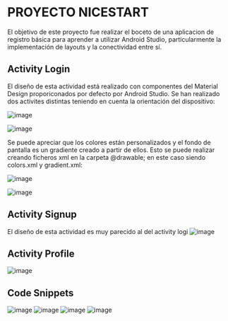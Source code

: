 PROYECTO NICESTART
==================
El objetivo de este proyecto fue realizar el boceto de una aplicacion de registro básica para aprender
a utilizar Android Studio, particularmente la implementación de layouts y la conectividad entre sí.

Activity Login
--------------
El diseño de esta actividad está realizado con componentes del Material Design proporiconados por defecto por
Android Studio. Se han realizado dos activites distintas teniendo en cuenta la orientación del dispositivo:

![image](https://github.com/user-attachments/assets/463fb2fb-6265-4dc5-9452-3aae3d595746)

![image](https://github.com/user-attachments/assets/fb6a7d9e-2738-4934-9cdb-6bf53276470d)

Se puede apreciar que los colores están personalizados y el fondo de pantalla es un gradiente creado a partir de 
ellos. Esto se puede realizar creando ficheros xml en la carpeta @drawable; en este caso siendo colors.xml y gradient.xml:

![image](https://github.com/user-attachments/assets/1e6137dc-d024-47e0-a31e-243700c24324)

![image](https://github.com/user-attachments/assets/a4ccd8fb-fed3-44c4-a871-85793b8804d8)

Activity Signup
---------------
El diseño de esta actividad es muy parecido al del activity logi
![image](https://github.com/user-attachments/assets/2f745b02-ea77-425d-9671-ec005648d774)

Activity Profile
----------------
![image](https://github.com/user-attachments/assets/47c99314-35ae-42e4-bbb7-04fad33daad9)

Code Snippets
-------------

![image](https://github.com/user-attachments/assets/95f3fbff-2fa9-4cfd-8b60-613e77d27f0b)
![image](https://github.com/user-attachments/assets/eb309bfa-b0cc-49c6-9d87-4dd6a72d0bf1)
![image](https://github.com/user-attachments/assets/dc97ec8e-1d28-467d-bfae-f47467ae3cf2)
![image](https://github.com/user-attachments/assets/a2d42d87-c64d-4bc0-b85b-e2d30197e03c)


